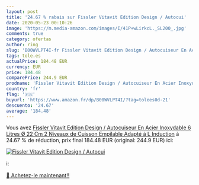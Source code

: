 ```yaml
---
layout: post
title: '24.67 % rabais sur Fissler Vitavit Edition Design / Autocui'
date: 2020-05-23 00:10:26
image: 'https://m.media-amazon.com/images/I/41P+wLirkcL._SL200_.jpg'
comments: true
category: ofertas
author: ring
slug: 'B00WVLPT4I-fr Fissler Vitavit Edition Design / Autocuiseur En Acier...'
tags: tole.es
actualPrice: 184.48 EUR
currency: EUR
price: 184.48
comparePrice: 244.9 EUR
prodname: 'Fissler Vitavit Edition Design / Autocuiseur En Acier Inoxydable  6 Litres  Ø 22 Cm   2 Niveaux de Cuisson  Empilable  Adapté à  L Induction'
country: 'fr'
flag: '🇫🇷'
buyurl: 'https://www.amazon.fr/dp/B00WVLPT4I/?tag=tolees0d-21'
descuento: '24.67'
average: '184.48'
---
```


Vous avez [Fissler Vitavit Edition Design / Autocuiseur En Acier Inoxydable  6 Litres  Ø 22 Cm   2 Niveaux de Cuisson  Empilable  Adapté à  L Induction](https://www.amazon.fr/dp/B00WVLPT4I/?tag=tolees0d-21)  à  24.67 % de réduction, prix final  184.48 EUR (original: 244.9 EUR) ici:

[![Fissler Vitavit Edition Design / Autocui](https://m.media-amazon.com/images/I/41P+wLirkcL._SL200_.jpg)](https://www.amazon.fr/dp/B00WVLPT4I/?tag=tolees0d-21)

ℹ️:


[🛒 Achetez-le maintenant!!](https://www.amazon.fr/dp/B00WVLPT4I/?tag=tolees0d-21)
